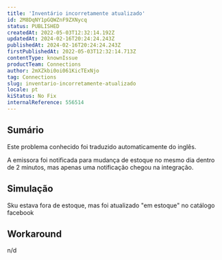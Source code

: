 ```yaml
---
title: 'Inventário incorretamente atualizado'
id: 2M8DqNY1pGQWZnF9ZXNycq
status: PUBLISHED
createdAt: 2022-05-03T12:32:14.192Z
updatedAt: 2024-02-16T20:24:24.243Z
publishedAt: 2024-02-16T20:24:24.243Z
firstPublishedAt: 2022-05-03T12:32:14.713Z
contentType: knownIssue
productTeam: Connections
author: 2mXZkbi0oi061KicTExNjo
tag: Connections
slug: inventario-incorretamente-atualizado
locale: pt
kiStatus: No Fix
internalReference: 556514
---
```


## Sumário

<div class="alert alert-info">
  <p>Este problema conhecido foi traduzido automaticamente do inglês.</p>
</div>


A emissora foi notificada para mudança de estoque no mesmo dia dentro de 2 minutos, mas apenas uma notificação chegou na integração.



## Simulação


Sku estava fora de estoque, mas foi atualizado "em estoque" no catálogo facebook



## Workaround


n/d

